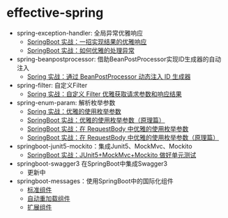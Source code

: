# effective-spring

- spring-exception-handler: 全局异常优雅响应
  - [SpringBoot 实战：一招实现结果的优雅响应](https://www.howardliu.cn/springboot-action-gracefully-response/)
  - [SpringBoot 实战：如何优雅的处理异常](https://www.howardliu.cn/springboot-action-gracefully-response-exception/)
- spring-beanpostprocessor: 借助BeanPostProcessor实现ID生成器的自动注入
  - [Spring 实战：通过 BeanPostProcessor 动态注入 ID 生成器](https://www.howardliu.cn/spring-beanpostprocessor/)
- spring-filter: 自定义Filter
  - [Spring 实战：自定义 Filter 优雅获取请求参数和响应结果](https://www.howardliu.cn/spring-request-recorder/)
- spring-enum-param: 解析枚举参数
  - [Spring 实战：优雅的使用枚举参数](https://www.howardliu.cn/spring-enum-params/)
  - [SpringBoot 实战：优雅的使用枚举参数（原理篇）](https://www.howardliu.cn/springboot-enum-params-principle/)
  - [SpringBoot 实战：在 RequestBody 中优雅的使用枚举参数](https://www.howardliu.cn/springboot-action-enum-params-in-requestbody/)
  - [SpringBoot 实战：在 RequestBody 中优雅的使用枚举参数（原理篇）](https://www.howardliu.cn/springboot-enum-params-principle/)
- springboot-junit5-mockito：集成Junit5、MockMvc、Mockito
  - [SpringBoot 实战：JUnit5+MockMvc+Mockito 做好单元测试](https://www.howardliu.cn/springboot-action-junit5-mockmvc-mockito/)
- springboot-swagger3 在SpringBoot中集成Swagger3
  - 更新中
- springboot-messages：使用SpringBoot中的国际化组件
  - [标准组件]()
  - [自动重加载组件]()
  - [扩展组件]()
